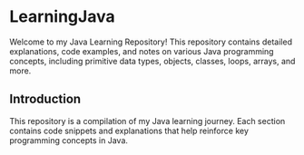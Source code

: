 # LearningJava
Welcome to my Java Learning Repository! This repository contains detailed explanations, code examples, and notes on various Java programming concepts, including primitive data types, objects, classes, loops, arrays, and more.

## Introduction

This repository is a compilation of my Java learning journey. Each section contains code snippets and explanations that help reinforce key programming concepts in Java.
